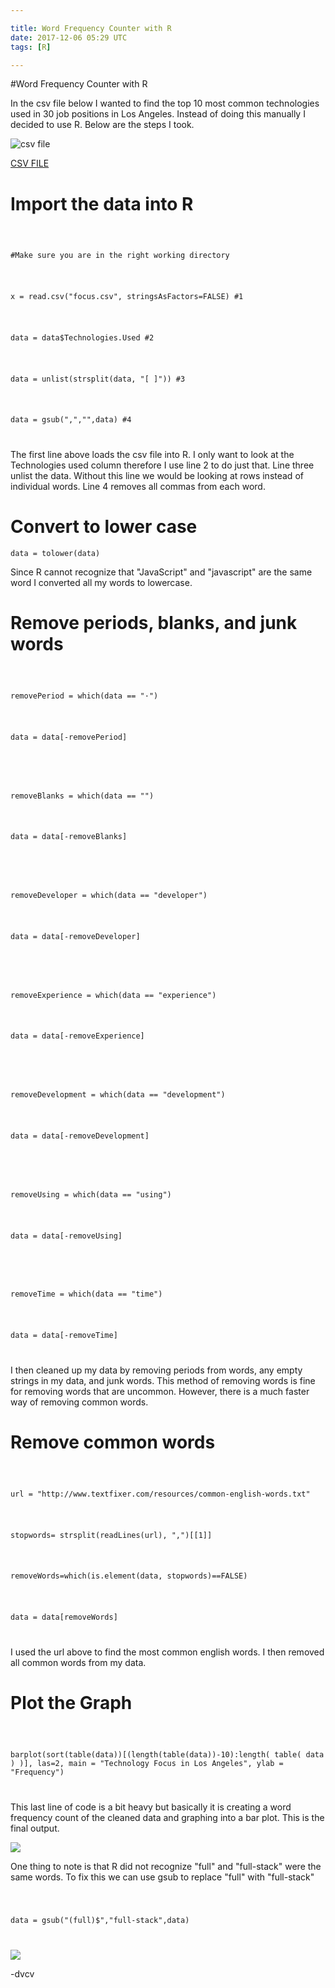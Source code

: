 ```yaml
---

title: Word Frequency Counter with R
date: 2017-12-06 05:29 UTC
tags: [R]

---
```

#Word Frequency Counter with R

In the csv file below I wanted to find the top 10 most common technologies used in 30 job positions in Los Angeles. Instead of doing this manually I decided to use R. Below are the steps I took.

![csv file](blogs/blog1/focus.png)

[CSV FILE](blogs/blog1/focus.csv)

# Import the data into R

<code>
  <p>#Make sure you are in the right working directory </p>
  <p>x = read.csv("focus.csv", stringsAsFactors=FALSE) #1 </p>
  <p>data = data$Technologies.Used #2 </p>
  <p>data = unlist(strsplit(data, "[ ]")) #3 </p>
  <p>data = gsub(",","",data) #4 </p>
</code>

The first line above loads the csv file into R. I only want to look at the Technologies used column therefore I use line 2 to do just that. Line three unlist the data. Without this line we would be looking at rows instead of individual words. Line 4 removes all commas from each word.

# Convert to lower case

`data = tolower(data)`

Since R cannot recognize that "JavaScript" and "javascript" are the same word I converted all my words to lowercase.

# Remove periods, blanks, and junk words

<code>
  <p>removePeriod = which(data == "·")</p>
  <p>data = data[-removePeriod]</p>
  <br />
  <p>removeBlanks = which(data == "")</p>
  <p>data = data[-removeBlanks]</p>
  <br />
  <p>removeDeveloper = which(data == "developer")</p>
  <p>data = data[-removeDeveloper]</p>
  <br />
  <p>removeExperience = which(data == "experience")</p>
  <p>data = data[-removeExperience]</p>
  <br />
  <p>removeDevelopment = which(data == "development")</p>
  <p>data = data[-removeDevelopment]</p>
  <br />
  <p>removeUsing = which(data == "using")</p>
  <p>data = data[-removeUsing]</p>
  <br />
  <p>removeTime = which(data == "time")</p>
  <p>data = data[-removeTime]</p>
</code>

I then cleaned up my data by removing periods from words, any empty strings in my data, and junk words. This method of removing words is fine for removing words that are uncommon. However, there is a much faster way of removing common words.

# Remove common words

<code>
  <p>url = "http://www.textfixer.com/resources/common-english-words.txt"</p>
  <p>stopwords= strsplit(readLines(url), ",")[[1]]</p>
  <p>removeWords=which(is.element(data, stopwords)==FALSE)</p>
  <p>data = data[removeWords]</p>
</code>

I used the url above to find the most common english words. I then removed all common words from my data.

# Plot the Graph

<code>
  <p>barplot(sort(table(data))[(length(table(data))-10):length( table( data ) )], las=2, main = "Technology Focus in Los Angeles", ylab = "Frequency")</p>
</code>

This last line of code is a bit heavy but basically it is creating a word frequency count of the cleaned data and graphing into a bar plot. This is the final output.

![](blogs/blog1/Rplot.png)

One thing to note is that R did not recognize "full" and "full-stack" were the same words. To fix this we can use gsub to replace "full" with "full-stack"

<code>
  <p>data = gsub("(full)$","full-stack",data)</p>
</code>

![](blogs/blog1/Rplot02.png)

-dvcv
